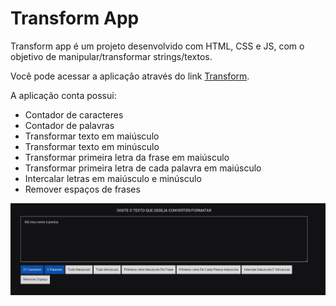 # Transform App

Transform app é um projeto desenvolvido com HTML, CSS e JS, com o objetivo de manipular/transformar strings/textos.

Você pode acessar a aplicação através do link [Transform](https://jessicamedeirosp.github.io/transform-app/).

A aplicação conta possui:
- Contador de caracteres 
- Contador de palavras
- Transformar texto em maiúsculo
- Transformar texto em minúsculo
- Transformar primeira letra da frase em maiúsculo
- Transformar primeira letra de cada palavra em maiúsculo
- Intercalar letras em maiúsculo e minúsculo
- Remover espaços de frases

![imagem da aplicação](transform-app.png)

